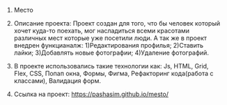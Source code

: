 1. Место

2. Описание проекта: Проект создан для того, что бы человек который хочет куда-то поехать, мог насладиться всеми красотами различных мест которые уже посетили люди. А так же в проект внедрен функцианалж: 
1)Редактирования профилья;
2)Ставить лайки; 
3)Добавлять новые фотографии; 
4)Удаление фотографий.
 
3. В проекте использовались такие технологии как: Js, HTML, Grid, Flex, CSS, Попап окна, Формы, Фигма, Рефакторинг кода(работа с классами), Валидация форм.

4. Ссылка на проект: https://pashasim.github.io/mesto/

